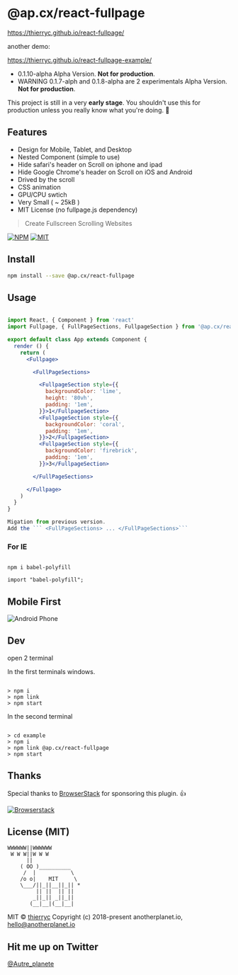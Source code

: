 # @ap.cx/react-fullpage

https://thierryc.github.io/react-fullpage/

another demo:

https://thierryc.github.io/react-fullpage-example/

- 0.1.10-alpha Alpha Version. **Not for production**.
- WARNING 0.1.7-alph and 0.1.8-alpha are 2 experimentals Alpha Version. **Not for production**.

This project is still in a very **early stage**.
You shouldn't use this for production unless you really know what you're doing. 🖖

## Features

- Design for Mobile, Tablet, and Desktop
- Nested Component (simple to use)
- Hide safari's header on Scroll on iphone and ipad
- Hide Google Chrome's header on Scroll on iOS and Android
- Drived by the scroll
- CSS animation
- GPU/CPU swtich
- Very Small ( ~ 25kB )
- MIT License (no fullpage.js dependency)


> Create Fullscreen Scrolling Websites

[![NPM](https://img.shields.io/npm/v/@ap.cx/react-fullpage.svg)](https://www.npmjs.com/package/react-fullpage)
[![MIT](https://img.shields.io/packagist/l/doctrine/orm.svg)](https://github.com/thierryc/react-fullpage/blob/master/LICENSE)

## Install

```bash
npm install --save @ap.cx/react-fullpage
```
## Usage

```jsx

import React, { Component } from 'react'
import Fullpage, { FullPageSections, FullpageSection } from '@ap.cx/react-fullpage'

export default class App extends Component {
  render () {
    return (
      <Fullpage>

        <FullPageSections>

          <FullpageSection style={{
            backgroundColor: 'lime',
            height: '80vh',
            padding: '1em',
          }}>1</FullpageSection>
          <FullpageSection style={{
            backgroundColor: 'coral',
            padding: '1em',
          }}>2</FullpageSection>
          <FullpageSection style={{
            backgroundColor: 'firebrick',
            padding: '1em',
          }}>3</FullpageSection>

        </FullPageSections>

      </Fullpage>
    )
  }
}

Migation from previous version.
Add the ``` <FullPageSections> ... </FullPageSections>```

```

### For IE

```

npm i babel-polyfill

```

```
import "babel-polyfill";

```


## Mobile First

![Android Phone](https://raw.githubusercontent.com/thierryc/react-fullpage/master/static/images/android-phone.jpg)


## Dev

open 2 terminal

In the first terminals windows.


```

> npm i
> npm link
> npm start

```


In the second terminal

```

> cd example
> npm i
> npm link @ap.cx/react-fullpage
> npm start

```


## Thanks

Special thanks to [BrowserStack](https://www.browserstack.com/users/sign_up) for sponsoring this plugin. 👍

[![Browserstack](https://raw.githubusercontent.com/thierryc/react-fullpage/master/static/images/browserstack@2x.png)](https://www.browserstack.com/users/sign_up)

## License (MIT)

```
WWWWWW||WWWWWW
 W W W||W W W
      ||
    ( OO )__________
     /  |           \
    /o o|    MIT     \
    \___/||_||__||_|| *
         || ||  || ||
        _||_|| _||_||
       (__|__|(__|__|
```

MIT © [thierryc](https://github.com/thierryc)
Copyright (c) 2018-present anotherplanet.io, hello@anotherplanet.io

## Hit me up on Twitter

[@Autre_planete](https://twitter.com/Autre_planete?ref=github)
